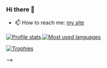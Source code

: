 ### Hi there 👋

<!--

<!-- - 🔭 I’m currently working on r-process elements, multizone GCE modeling and the stellar IMF -->
- 📫 How to reach me: [my site](https://www.edagjergo.com/)

<a href="https://github.com/egjergo">
  <img align="center" alt="Profile stats" src="https://github-readme-stats.vercel.app/api?username=egjergo&show_icons=true&include_all_commits=true&count_private=true&hide=stars&custom_title=GitHub+Stats&theme=vue-dark" />
</a>
<a href="https://github.com/egjergo?tab=repositories">
  <img align="center" alt="Most used languages" src="https://github-readme-stats.vercel.app/api/top-langs/?username=nihaals&langs_count=8&layout=compact&theme=vue-dark" />
</a>
<!--<a href="https://github.com/egjergo">
  <img align="center" alt="Trophies" src="https://github-profile-trophy.vercel.app?username=nihaals" />
</a>-->

[![Trophies](https://github-profile-trophy.vercel.app?username=nihaals)](https://github.com/nihaals)

-->
